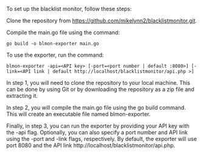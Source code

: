 

To set up the blacklist monitor, follow these steps:

Clone the repository from https://github.com/mikelynn2/blacklistmonitor.git.

Compile the main.go file using the command:
```
go build -o blmon-exporter main.go
```

To use the exporter, run the command:
```
blmon-exporter -api=<API key> [-port=<port number | default :8080>] [-link=<API link | default http://localhost/blacklistmonitor/api.php >]
```

In step 1, you will need to clone the repository to your local machine. This can be done by using Git or by downloading the repository as a zip file and extracting it.

In step 2, you will compile the main.go file using the go build command. This will create an executable file named blmon-exporter.

Finally, in step 3, you can run the exporter by providing your API key with the -api flag. Optionally, you can also specify a port number and API link using the -port and -link flags, respectively. By default, the exporter will use port 8080 and the API link http://localhost/blacklistmonitor/api.php.
